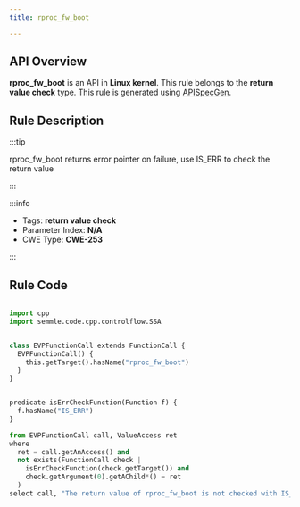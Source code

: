 ```yaml
---
title: rproc_fw_boot

---
```



## API Overview
**rproc_fw_boot** is an API in **Linux kernel**. This rule belongs to the **return value check** type. This rule is generated using [APISpecGen](../../tools/APISpecGen).
## Rule Description

:::tip

rproc_fw_boot returns error pointer on failure, use IS_ERR to check the return value

:::

:::info

- Tags: **return value check**
- Parameter Index: **N/A**
- CWE Type: **CWE-253**

:::

## Rule Code
```python

import cpp
import semmle.code.cpp.controlflow.SSA


class EVPFunctionCall extends FunctionCall {
  EVPFunctionCall() {
    this.getTarget().hasName("rproc_fw_boot")
  }
}


predicate isErrCheckFunction(Function f) {
  f.hasName("IS_ERR") 
}

from EVPFunctionCall call, ValueAccess ret
where
  ret = call.getAnAccess() and
  not exists(FunctionCall check |
    isErrCheckFunction(check.getTarget()) and
    check.getArgument(0).getAChild*() = ret
  )
select call, "The return value of rproc_fw_boot is not checked with IS_ERR."
    
```